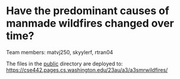 # Have the predominant causes of manmade wildfires changed over time?

Team members:
matvj250, skyylerf, rtran04

The files in the [public](/public) directory are deployed to: https://cse442.pages.cs.washington.edu/23au/a3/a3smrwildfires/
